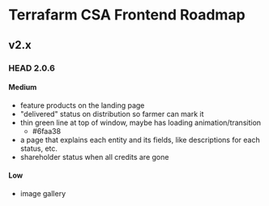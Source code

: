 # Terrafarm CSA Frontend Roadmap

## v2.x

### HEAD 2.0.6

#### Medium
- feature products on the landing page
- "delivered" status on distribution so farmer can mark it
- thin green line at top of window, maybe has loading animation/transition
  - #6faa38
- a page that explains each entity and its fields, like descriptions for each status, etc.
- shareholder status when all credits are gone

#### Low
- image gallery
